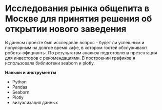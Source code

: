 # Исследования рынка общепита в Москве для принятия решения об открытии нового заведения

В данном проекте был исследован вопрос - будет ли успешным и популярным на долгое время кафе,
в котором гостей обслуживают роботы-официанты. По результатам анализа подготовлена
презентация для инвесторов с рекомендациями. В построении графиков я использовала
библиотеки seaborn и plotly. 

**Навыки и инструменты**

- Python
- Pandas
- Seaborn
- Plotly
- визуализация данных
